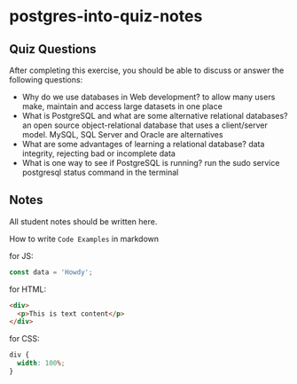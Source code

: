# postgres-into-quiz-notes

## Quiz Questions

After completing this exercise, you should be able to discuss or answer the following questions:

- Why do we use databases in Web development?
  to allow many users make, maintain and access large datasets in one place
- What is PostgreSQL and what are some alternative relational databases?
  an open source object-relational database that uses a client/server model. MySQL, SQL Server and Oracle are alternatives
- What are some advantages of learning a relational database?
  data integrity, rejecting bad or incomplete data
- What is one way to see if PostgreSQL is running?
  run the sudo service postgresql status command in the terminal

## Notes

All student notes should be written here.

How to write `Code Examples` in markdown

for JS:

```javascript
const data = 'Howdy';
```

for HTML:

```html
<div>
  <p>This is text content</p>
</div>
```

for CSS:

```css
div {
  width: 100%;
}
```
